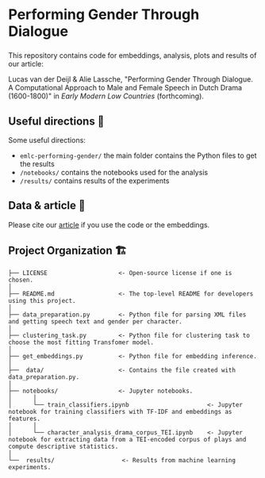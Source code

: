 # Performing Gender Through Dialogue

###

This repository contains code for embeddings, analysis, plots and results of our article: 

Lucas van der Deijl & Alie Lassche, "Performing Gender Through Dialogue. A Computational Approach to Male and Female Speech in Dutch Drama (1600-1800)" in _Early Modern Low Countries_ (forthcoming).

## Useful directions 📌

Some useful directions:
- `emlc-performing-gender/` the main folder contains the Python files to get the results
- `/notebooks/` contains the notebooks used for the analysis
- `/results/` contains results of the experiments


## Data & article 📝

Please cite our [article](link-coming-soon) if you use the code or the embeddings.



## Project Organization 🏗️

```
├── LICENSE                    <- Open-source license if one is chosen.
│
├── README.md                  <- The top-level README for developers using this project.
│
├── data_preparation.py        <- Python file for parsing XML files and getting speech text and gender per character.
│
├── clustering_task.py         <- Python file for clustering task to choose the most fitting Transfomer model.
│
├── get_embeddings.py          <- Python file for embedding inference.
│
├──  data/                     <- Contains the file created with data_preparation.py.
│
├── notebooks/                 <- Jupyter notebooks.
│      │
│      └── train_classifiers.ipynb          			<- Jupyter notebook for training classifiers with TF-IDF and embeddings as features.
│      │
│      └── character_analysis_drama_corpus_TEI.ipynb    <- Jupyter notebook for extracting data from a TEI-encoded corpus of plays and compute descriptive statistics.
│
└──  results/                   <- Results from machine learning experiments.
```
